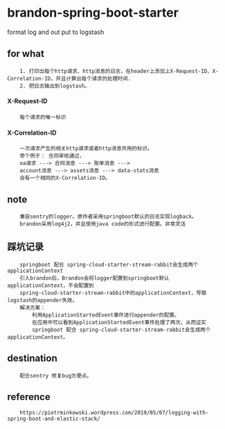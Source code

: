 # brandon-spring-boot-starter

format log and out put to logstash

## for what
```
    1. 打印出每个http请求、http消息的日志，在header上添加上X-Request-ID、X-Correlation-ID，并且计算出每个请求的处理时间.
    2. 把日志输出到logstash。
```
    

#### X-Request-ID
```
    每个请求的唯一标识
```

#### X-Correlation-ID
```
    一次请求产生的相关http请求或者http消息共用的标识。
    举个例子： 合同审核通过， 
    oa请求 ---> 合同消息 ---> 账单消息 ---> 
    account消息 ---> assets消息 ---> data-stats消息 
    会有一个相同的X-Correlation-ID。
```

## note
```
    兼容sentry的logger。原作者采用springboot默认的日志实现logback。
    brandon采用log4j2，并且使用java code的形式进行配置。非常灵活
```

## 踩坑记录
```$xslt
    springboot 配合 spring-cloud-starter-stream-rabbit会生成两个applicationContext
    引入brandon后，Brandon会将logger配置到springboot默认applicationContext，不会配置到
    spring-cloud-starter-stream-rabbit中的applicationContext，导致logstash的appender失效。
    解决方案：
        利用ApplicationStartedEvent事件进行appender的配置。
        在应用中可以看到ApplicationStartedEvent事件处理了两次，从而证实
        springboot 配合 spring-cloud-starter-stream-rabbit会生成两个applicationContext。
```


## destination
```
    配合sentry 修复bug方便点。
```

## reference
```
    https://piotrminkowski.wordpress.com/2019/05/07/logging-with-spring-boot-and-elastic-stack/
```